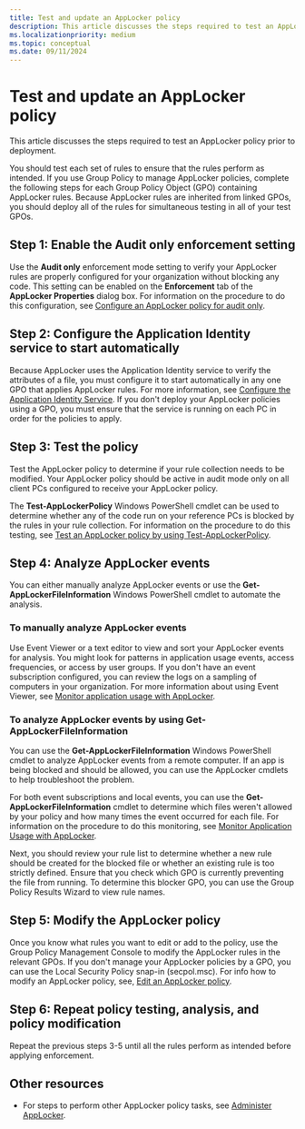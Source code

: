 ```yaml
---
title: Test and update an AppLocker policy
description: This article discusses the steps required to test an AppLocker policy prior to deployment.
ms.localizationpriority: medium
ms.topic: conceptual
ms.date: 09/11/2024
---
```


# Test and update an AppLocker policy

This article discusses the steps required to test an AppLocker policy prior to deployment.

You should test each set of rules to ensure that the rules perform as intended. If you use Group Policy to manage AppLocker policies, complete the following steps for each Group Policy Object (GPO) containing AppLocker rules. Because AppLocker rules are inherited from linked GPOs, you should deploy all of the rules for simultaneous testing in all of your test GPOs.

## Step 1: Enable the Audit only enforcement setting

Use the **Audit only** enforcement mode setting to verify your AppLocker rules are properly configured for your organization without blocking any code. This setting can be enabled on the **Enforcement** tab of the **AppLocker Properties** dialog box. For information on the procedure to do this configuration, see [Configure an AppLocker policy for audit only](configure-an-applocker-policy-for-audit-only.md).

## Step 2: Configure the Application Identity service to start automatically

Because AppLocker uses the Application Identity service to verify the attributes of a file, you must configure it to start automatically in any one GPO that applies AppLocker rules. For more information, see [Configure the Application Identity Service](configure-the-application-identity-service.md). If you don't deploy your AppLocker policies using a GPO, you must ensure that the service is running on each PC in order for the policies to apply.

## Step 3: Test the policy

Test the AppLocker policy to determine if your rule collection needs to be modified. Your AppLocker policy should be active in audit mode only on all client PCs configured to receive your AppLocker policy.

The **Test-AppLockerPolicy** Windows PowerShell cmdlet can be used to determine whether any of the code run on your reference PCs is blocked by the rules in your rule collection. For information on the procedure to do this testing, see [Test an AppLocker policy by using Test-AppLockerPolicy](test-an-applocker-policy-by-using-test-applockerpolicy.md).

## Step 4: Analyze AppLocker events

You can either manually analyze AppLocker events or use the **Get-AppLockerFileInformation** Windows PowerShell cmdlet to automate the analysis.

### To manually analyze AppLocker events

Use Event Viewer or a text editor to view and sort your AppLocker events for analysis. You might look for patterns in application usage events, access frequencies, or access by user groups. If you don't have an event subscription configured, you can review the logs on a sampling of computers in your organization. For more information about using Event Viewer, see [Monitor application usage with AppLocker](monitor-application-usage-with-applocker.md).

### To analyze AppLocker events by using Get-AppLockerFileInformation

You can use the **Get-AppLockerFileInformation** Windows PowerShell cmdlet to analyze AppLocker events from a remote computer. If an app is being blocked and should be allowed, you can use the AppLocker cmdlets to help troubleshoot the problem.

For both event subscriptions and local events, you can use the **Get-AppLockerFileInformation** cmdlet to determine which files weren't allowed by your policy and how many times the event occurred for each file. For information on the procedure to do this monitoring, see [Monitor Application Usage with AppLocker](monitor-application-usage-with-applocker.md).

Next, you should review your rule list to determine whether a new rule should be created for the blocked file or whether an existing rule is too strictly defined. Ensure that you check which GPO is currently preventing the file from running. To determine this blocker GPO, you can use the Group Policy Results Wizard to view rule names.

## Step 5: Modify the AppLocker policy

Once you know what rules you want to edit or add to the policy, use the Group Policy Management Console to modify the AppLocker rules in the relevant GPOs. If you don't manage your AppLocker policies by a GPO, you can use the Local Security Policy snap-in (secpol.msc). For info how to modify an AppLocker policy, see, [Edit an AppLocker policy](edit-an-applocker-policy.md).

## Step 6: Repeat policy testing, analysis, and policy modification

Repeat the previous steps 3-5 until all the rules perform as intended before applying enforcement.

## Other resources

- For steps to perform other AppLocker policy tasks, see [Administer AppLocker](administer-applocker.md).

